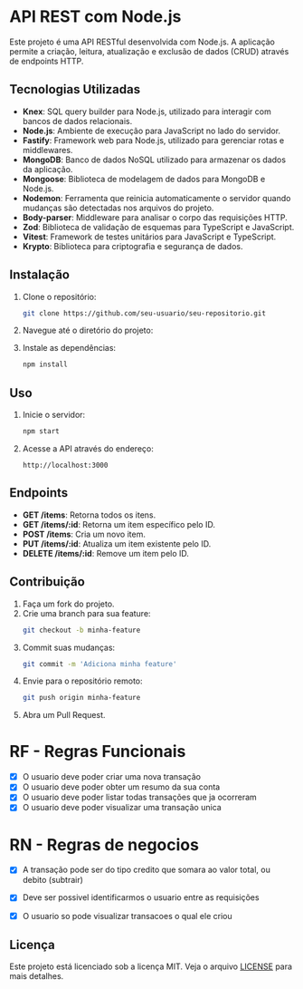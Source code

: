 # API REST com Node.js

Este projeto é uma API RESTful desenvolvida com Node.js. A aplicação permite a criação, leitura, atualização e exclusão de dados (CRUD) através de endpoints HTTP.

## Tecnologias Utilizadas

- **Knex**: SQL query builder para Node.js, utilizado para interagir com bancos de dados relacionais.
- **Node.js**: Ambiente de execução para JavaScript no lado do servidor.
- **Fastify**: Framework web para Node.js, utilizado para gerenciar rotas e middlewares.
- **MongoDB**: Banco de dados NoSQL utilizado para armazenar os dados da aplicação.
- **Mongoose**: Biblioteca de modelagem de dados para MongoDB e Node.js.
- **Nodemon**: Ferramenta que reinicia automaticamente o servidor quando mudanças são detectadas nos arquivos do projeto.
- **Body-parser**: Middleware para analisar o corpo das requisições HTTP.
- **Zod**: Biblioteca de validação de esquemas para TypeScript e JavaScript.
- **Vitest**: Framework de testes unitários para JavaScript e TypeScript.
- **Krypto**: Biblioteca para criptografia e segurança de dados.

## Instalação

1. Clone o repositório:
    ```bash
    git clone https://github.com/seu-usuario/seu-repositorio.git
    ```
2. Navegue até o diretório do projeto:

3. Instale as dependências:
    ```bash
    npm install
    ```

## Uso

1. Inicie o servidor:
    ```bash
    npm start
    ```
2. Acesse a API através do endereço:
    ```
    http://localhost:3000
    ```

## Endpoints

- **GET /items**: Retorna todos os itens.
- **GET /items/:id**: Retorna um item específico pelo ID.
- **POST /items**: Cria um novo item.
- **PUT /items/:id**: Atualiza um item existente pelo ID.
- **DELETE /items/:id**: Remove um item pelo ID.

## Contribuição

1. Faça um fork do projeto.
2. Crie uma branch para sua feature:
    ```bash
    git checkout -b minha-feature
    ```
3. Commit suas mudanças:
    ```bash
    git commit -m 'Adiciona minha feature'
    ```
4. Envie para o repositório remoto:
    ```bash
    git push origin minha-feature
    ```
5. Abra um Pull Request.

# RF - Regras Funcionais

- [x] O usuario deve poder criar uma nova transação
- [x] O usuario deve poder obter um resumo da sua conta 
- [x] O usuario deve poder listar todas transações que ja ocorreram
- [x] O usuario deve poder visualizar uma transação unica

# RN - Regras de negocios

- [x] A transação pode ser do tipo credito que somara ao valor total, ou debito (subtrair)
- [x] Deve ser possivel identificarmos o usuario entre as requisições
- [x] O usuario so pode visualizar transacoes o qual ele criou


## Licença

Este projeto está licenciado sob a licença MIT. Veja o arquivo [LICENSE](LICENSE) para mais detalhes.